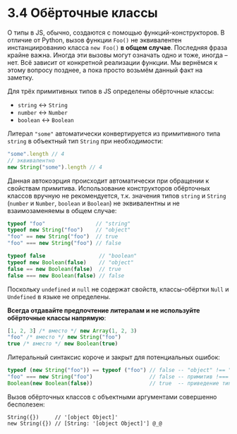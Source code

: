 # 3.4 Обёрточные классы

О типы в JS, обычно, создаются с помощью функций-конструкторов. В отличие от Python, вызов функции `Foo()`
не эквивалентен инстанциированию класса `new Foo()` **в общем случае**. Последняя фраза крайне важна.
Иногда эти вызовы могут означать одно и тоже, иногда – нет. Всё зависит от конкретной реализации функции.
Мы вернёмся к этому вопросу позднее, а пока просто возьмём данный факт на заметку.

Для трёх примитивных типов в JS определены обёрточные классы:

* `string` &harr; `String`
* `number` &harr; `Number`
* `boolean` &harr; `Boolean`

Литерал `"some"` автоматически конвертируется из примитивного типа `string` в объектный тип `String`
при необходимости:

```js
"some".length // 4
// эквивалентно
new String("some").length // 4
```

Данная автокоэрция происходит автоматически при обращении к свойствам примитива.
Использование конструкторов обёрточных классов вручную не рекомендуется, т.к. значения
типов `string` и `String` (`number` и `Number`, `boolean` и `Boolean`) не эквивалентны
и не взаимозаменяемы в общем случае:

```js
typeof "foo"                // "string"
typeof new String("foo")    // "object"
"foo" == new String("foo")  // true
"foo" === new String("foo") // false

typeof false                 // "boolean"
typeof new Boolean(false)    // "object"
false == new Boolean(false)  // true
false === new Boolean(false) // false
```

Поскольку `undefined` и `null` не содержат свойств, классы-обёртки `Null` и `Undefined` в языке не определены.

**Всегда отдавайте предпочтение литералам и не используйте обёрточные классы напрямую**:

```js
[1, 2, 3] /* вместо */ new Array(1, 2, 3)
"foo" /* вместо */ new String("foo")
true /* вместо */ new Boolean(true)
```

Литеральный синтаксис короче и закрыт для потенциальных ошибок:

```js
typeof (new String("foo")) == typeof ("foo") // false -- "object" !== "string"
"foo" === new String("foo")                  // false -- примитив !=== объект
Boolean(new Boolean(false))                  // true  -- приведение типов работает только с примитивами
```

Вызов обёрточных классов с объектными аргументами совершенно бесполезен:

```
String({})     // '[object Object]'
new String({}) // [String: '[object Object]'] @_@
```
